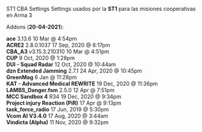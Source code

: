 ST1 CBA Settings
Settings usados por la **ST1** para las misiones cooperativas en Arma 3

Addons (**20-04-2021**):

**ace** 3.13.6 10 Mar @ 4:54pm  
**ACRE2** 2.8.0.1037 17 Sep, 2020 @ 6:17pm  
**CBA_A3** v3.15.3.210310 10 Mar @ 4:51pm  
**CUP** 9 Oct, 2020 @ 1:28pm  
**DUI - Squad Radar** 12 Oct, 2020 @ 10:44am  
**dzn Extended Jamming** 2.7.1 24 Apr, 2020 @ 10:45pm  
**GreenMag** 6 Jan @ 11:28pm  
**KAT - Advanced Medical REWRITE** 19 Dec, 2020 @ 11:36pm  
**LAMBS_Danger.fsm** 2.5.0 12 Apr @ 7:51pm  
**MCC Sandbox 4** R34 19 Dec, 2020 @ 9:34pm  
**Project injury Reaction (PiR)** 17 Apr @ 9:13pm  
**task_force_radio** 17 Jun, 2019 @ 5:30pm  
**Vcom AI V3.4.0** 17 Aug, 2020 @ 3:44am  
**Vindicta (Alpha)** 11 Nov, 2020 @ 9:32pm  
